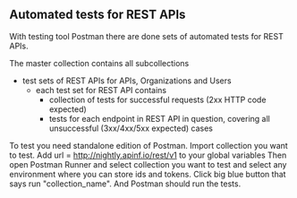 ## Automated tests for REST APIs

With testing tool Postman there are done sets of automated tests for REST APIs.

The master collection contains all subcollections
* test sets of REST APIs for APIs, Organizations and Users
  * each test set for REST API contains
    * collection of tests for successful requests (2xx HTTP code expected)
    * tests for each endpoint in REST API in question, covering all unsuccessful (3xx/4xx/5xx expected) cases


To test you need standalone edition of Postman.
Import collection you want to test.
Add url = http://nightly.apinf.io/rest/v1 to your global variables
Then open Postman Runner and select collection you want to test
and select any environment where you can store ids and tokens.
Click big blue button that says run "collection_name".
And Postman should run the tests.
